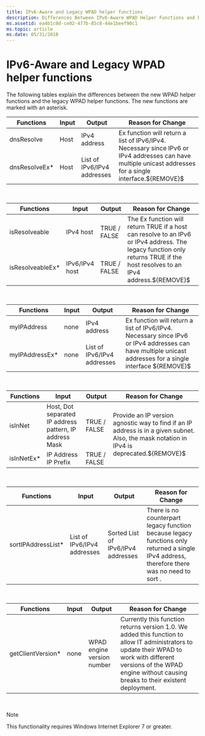 ```yaml
---
title: IPv6-Aware and Legacy WPAD helper functions
description: Differences Between IPv6-Aware WPAD Helper Functions and Legacy WPAD Helper Functions
ms.assetid: ea4b1c0d-ce02-477b-85c8-44e1beef90c1
ms.topic: article
ms.date: 05/31/2018
---
```


# IPv6-Aware and Legacy WPAD helper functions

The following tables explain the differences between the new WPAD helper functions and the legacy WPAD helper functions. The new functions are marked with an asterisk.



<table>
<thead>
<tr class="header">
<th>Functions</th>
<th>Input</th>
<th>Output</th>
<th>Reason for Change</th>
</tr>
</thead>
<tbody>
<tr class="odd">
<td>dnsResolve</td>
<td>Host</td>
<td>IPv4 address</td>
<td rowspan="2">Ex function will return a list of IPv6/IPv4. Necessary since IPv6 or IPv4 addresses can have multiple unicast addresses for a single interface.${REMOVE}$<br />
</td>
</tr>
<tr class="even">
<td>dnsResolveEx*</td>
<td>Host</td>
<td>List of IPv6/IPv4 addresses</td>

</tr>
</tbody>
</table>



 



<table>
<thead>
<tr class="header">
<th>Functions</th>
<th>Input</th>
<th>Output</th>
<th>Reason for Change</th>
</tr>
</thead>
<tbody>
<tr class="odd">
<td>isResolveable</td>
<td>IPv4 host</td>
<td>TRUE / FALSE</td>
<td rowspan="2">The Ex function will return TRUE if a host can resolve to an IPv6 or IPv4 address. The legacy function only returns TRUE if the host resolves to an IPv4 address.${REMOVE}$<br />
</td>
</tr>
<tr class="even">
<td>isResolveableEx*</td>
<td>IPv6/IPv4 host</td>
<td>TRUE / FALSE</td>

</tr>
</tbody>
</table>



 



<table>
<thead>
<tr class="header">
<th>Functions</th>
<th>Input</th>
<th>Output</th>
<th>Reason for Change</th>
</tr>
</thead>
<tbody>
<tr class="odd">
<td>myIPAddress</td>
<td>none</td>
<td>IPv4 address</td>
<td rowspan="2">Ex function will return a list of IPv6/IPv4. Necessary since IPv6 or IPv4 addresses can have multiple unicast addresses for a single interface ${REMOVE}$<br />
</td>
</tr>
<tr class="even">
<td>myIPAddressEx*</td>
<td>none</td>
<td>List of IPv6/IPv4 addresses</td>

</tr>
</tbody>
</table>



 



<table>
<thead>
<tr class="header">
<th>Functions</th>
<th>Input</th>
<th>Output</th>
<th>Reason for Change</th>
</tr>
</thead>
<tbody>
<tr class="odd">
<td>isInNet</td>
<td>Host, Dot separated IP address pattern, IP address Mask</td>
<td>TRUE / FALSE</td>
<td rowspan="2">Provide an IP version agnostic way to find if an IP address is in a given subnet. Also, the mask notation in IPv4 is deprecated.${REMOVE}$<br />
</td>
</tr>
<tr class="even">
<td>isInNetEx*</td>
<td>IP Address IP Prefix</td>
<td>TRUE / FALSE</td>

</tr>
</tbody>
</table>



 



| Functions           | Input                       | Output                             | Reason for Change                                                                                                                           |
|---------------------|-----------------------------|------------------------------------|---------------------------------------------------------------------------------------------------------------------------------------------|
| sortIPAddressList\* | List of IPv6/IPv4 addresses | Sorted List of IPv6/IPv4 addresses | There is no counterpart legacy function because legacy functions only returned a single IPv4 address, therefore there was no need to sort . |



 



| Functions          | Input | Output                     | Reason for Change                                                                                                                                                                                                           |
|--------------------|-------|----------------------------|-----------------------------------------------------------------------------------------------------------------------------------------------------------------------------------------------------------------------------|
| getClientVersion\* | none  | WPAD engine version number | Currently this function returns version 1.0. We added this function to allow IT administrators to update their WPAD to work with different versions of the WPAD engine without causing breaks to their existent deployment. |



 

> [!Note]  
> This functionality requires Windows Internet Explorer 7 or greater.

 

 

 



